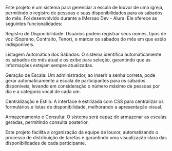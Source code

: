 Este projeto é um sistema para gerenciar a escala de louvor de uma igreja, permitindo o registro de pessoas e suas disponibilidades para os sábados do mês. Foi desenvolvido durante a IMersao Dev - Alura.
Ele oferece as seguintes funcionalidades:

Registro de Disponibilidade: Usuários podem registrar seus nomes, tipos de voz (Soprano, Contralto, Tenor), e marcar os sábados do mês em que estão indisponíveis.

Listagem Automática dos Sábados: O sistema identifica automaticamente os sábados do mês atual e os exibe para seleção, garantindo que as informações estejam sempre atualizadas.

Geração de Escala: Um administrador, ao inserir a senha correta, pode gerar automaticamente a escala de participantes para os sábados disponíveis, levando em consideração o número máximo de pessoas por dia e a categoria vocal de cada um.

Centralização e Estilo: A interface é estilizada com CSS para centralizar os formulários e listas de disponibilidade, melhorando a apresentação visual.

Armazenamento e Consulta: O sistema será capaz de armazenar as escalas geradas, permitindo consulta posterior.

Este projeto facilita a organização da equipe de louvor, automatizando o processo de distribuição de tarefas e garantindo uma visualização clara das disponibilidades de cada participante.
